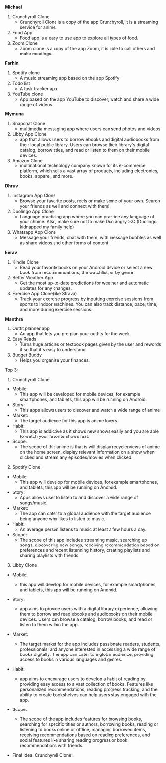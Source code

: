 **Michael**
1. Crunchyroll Clone
    - Crunchyroll Clone is a copy of the app Crunchyroll, it is a streaming service for anime.
2. Food App
    - Food app is a easy to use app to explore all types of food.
3. Zoom Clone
    - Zoom clone is a copy of the app Zoom, it is able to call others and make meetings.

**Farhin**
1. Spotify clone
    - A music streaming app based on the app Spotify
2. Todo list
    - A task tracker app
3. YouTube clone
    - App based on the app YouTube to discover, watch and share a wide range of videos

**Mymuna**
1. Snapchat Clone
    - multimedia messaging app where users can send photos and videos
2. Libby App Clone
    - app that allows users to borrow ebooks and digital audiobooks from their local public library. Users can browse their library's digital catalog, borrow titles, and read or listen to them on their mobile devices. 
3. Amazon Clone
    - multinational technology company known for its e-commerce platform, which sells a vast array of products, including electronics, books, apparel, and more. 

**Dhruv**
1. Instagram App Clone
    - Browse your favorite posts, reels or make some of your own. Search your friends as well and connect with them!
3. Duolingo App Clone
    - Language practicing app where you can practice any language of your choice. Also, make sure not to make Duo angry >:C (Duolingo kidnapped my family help)
5. Whatsapp App Clone
    - Message your friends, chat with them, with message bubbles as well as share videos and other forms of content

**Eerav**
1. Kindle Clone
    - Read your favorite books on your Android device or select a new book from recommendations, the watchlist, or by genre.
2. Better Weather App
    - Get the most up-to-date predictions for weather and automatic updates for any changes.
3. Exercise App Clone(like Strava)
    - Track your exercise progress by inputting exercise sessions from sports to indoor machines. You can also track distance, pace, time, and more during exercise sessions.

**Manthra**
1. Outfit planner app
    - An app that lets you pre plan your outfits for the week.
2. Easy Reads
    - Turns huge articles or textbook pages given by the user and rewords it so that it's easy to understand.
3. Budget Buddy
    - Helps you organize your finances.


Top 3:
1. Crunchyroll Clone
- Mobile: 
    - This app will be developed for mobile devices, for example smartphones, and tablets, this app will be running on Android.
- Story: 
    - This apps allows users to discover and watch a wide range of anime
- Market: 
    - The target audience for this app is anime lovers.
- Habit:
    - This app is addictive as it shows new shows easily and you are able to watch your favorite shows fast.
- Scope:
    - The scope of this anime is that is will display recyclerviews of anime on the home screen, display relevant information on a show when clicked and stream any episodes/movies when clicked.
2. Spotify Clone
- Mobile: 
    - This app will develop for mobile devices, for example smartphones, and tablets, this app will be running on Android.
- Story: 
    - Apps allows user to listen to and discover a wide range of songs/music.
- Market: 
    - The app can cater to a global audience with the target audience being anyone who likes to listen to music.
- Habit: 
    - An average person listens to music at least a few hours a day.
- Scope:
    - The scope of this app includes streaming music, searching up songs, discovering new songs, receiving recommendation based on preferences and recent listenning history, creating playlists and sharing playlists with friends.
3. Libby Clone
- Mobile: 
    - this app will develop for mobile devices, for example smartphones, and tablets, this app will be running on Android.
- Story: 
    - app aims to provide users with a digital library experience, allowing them to borrow and read ebooks and audiobooks on their mobile devices. Users can browse a catalog, borrow books, and read or listen to them within the app.
- Market: 
    - The target market for the app includes passionate readers, students, professionals, and anyone interested in accessing a wide range of books digitally. The app can cater to a global audience, providing access to books in various languages and genres.
- Habit: 
    - app aims to encourage users to develop a habit of reading by providing easy access to a vast collection of books. Features like personalized recommendations, reading progress tracking, and the ability to create bookshelves can help users stay engaged with the app.
- Scope: 
    - The scope of the app includes features for browsing books, searching for specific titles or authors, borrowing books, reading or listening to books online or offline, managing borrowed items, receiving recommendations based on reading preferences, and social features like sharing reading progress or book recommendations with friends.

- Final Idea: Crunchyroll Clone!
